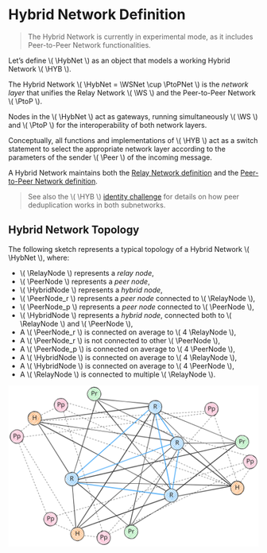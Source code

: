 $$
\newcommand \WS {\mathrm{WS}}
\newcommand \PtoP {\mathrm{P2P}}
\newcommand \HYB {\mathrm{HYB}}
\newcommand \WSNet {\mathcal{N}_\WS}
\newcommand \PtoPNet {\mathcal{N}_P}
\newcommand \HybNet {\mathcal{N}_H}
\newcommand \Peer {\mathrm{Peer}}
\newcommand \RelayNode {\mathcal{R}}
\newcommand \PeerNode {\mathcal{P}}
\newcommand \HybridNode {\mathcal{H}}
$$

# Hybrid Network Definition

> The Hybrid Network is currently in experimental mode, as it includes Peer-to-Peer
> Network functionalities.

Let’s define \\( \HybNet \\) as an object that models a working Hybrid Network \\( \HYB \\).

The Hybrid Network \\( \HybNet = \WSNet \cup \PtoPNet \\) is the _network layer_
that unifies the Relay Network \\( \WS \\) and the Peer-to-Peer Network \\( \PtoP \\).

Nodes in the \\( \HybNet \\) act as gateways, running simultaneously \\( \WS \\)
and \\( \PtoP \\) for the interoperability of both network layers.

Conceptually, all functions and implementations of \\( \HYB \\) act as a switch
statement to select the appropriate network layer according to the parameters of
the sender \\( \Peer \\) of the incoming message.

A Hybrid Network maintains both the [Relay Network definition](./network-nn-definitions-ws.md)
and the [Peer-to-Peer Network definition](./network-nn-definitions-p2p.md).

> See also the \\( \HYB \\) [identity challenge](./network-nn-identity.md#hybrid-network-identity-vhallenge)
> for details on how peer deduplication works in both subnetworks.

## Hybrid Network Topology

The following sketch represents a typical topology of a Hybrid Network \\( \HybNet \\),
where:

- \\( \RelayNode \\) represents a _relay node_,
- \\( \PeerNode \\) represents a _peer node_,
- \\( \HybridNode \\) represents a _hybrid node_,
- \\( \PeerNode_r \\) represents a _peer node_ connected to \\( \RelayNode \\),
- \\( \PeerNode_p \\) represents a _peer node_ connected to \\( \PeerNode \\),
- \\( \HybridNode \\) represents a _hybrid node_, connected both to \\( \RelayNode \\) and \\( \PeerNode \\),
- A \\( \PeerNode_r \\) is connected on average to \\( 4 \RelayNode \\),
- A \\( \PeerNode_r \\) is not connected to other \\( \PeerNode \\),
- A \\( \PeerNode_p \\) is connected on average to \\( 4 \PeerNode \\),
- A \\( \HybridNode \\) is connected on average to \\( 4 \RelayNode \\),
- A \\( \HybridNode \\) is connected on average to \\( 4 \PeerNode \\),
- A \\( \RelayNode \\) is connected to multiple \\( \RelayNode \\).

![Hybrid Network Topology](../../_images/network-hyb-topology.svg "Hybrid Network Topology")
